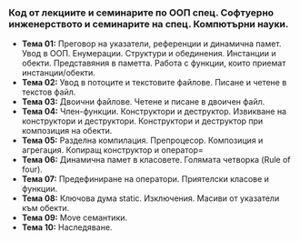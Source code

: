 ### Код от лекциите и семинарите по ООП спец. Софтуерно инженерството и семинарите на спец. Компютърни науки.

- **Тема 01:** Преговор на указатели, референции и динамична памет. Увод в ООП. Енумерации. Структури и обединения. Инстанции и обекти. Представяния в паметта. Работа с функции, които приемат инстанции/обекти.
- **Тема 02:** Увод в потоците и текстовите файлове. Писане и четене в текстов файл.
- **Тема 03:** Двоични файлове. Четене и писане в двоичен файл.
- **Тема 04:** Член-функции. Конструктори и деструктор. Извикване на конструктори и деструктори. Конструктори и деструктор при композиция на обекти.
- **Тема 05:** Разделна компилация. Препроцесор. Композиция и агрегация. Копиращ конструктор и оператор=
- **Тема 06:** Динамична памет в класовете. Голямата четворка (Rule of four).
- **Тема 07:** Предефиниране на оператори. Приятелски класове и функции.
- **Тема 08:** Ключова дума static. Изключения. Масиви от указатели към обекти.
- **Тема 09:** Move семантики. 
- **Тема 10:** Наследяване.

